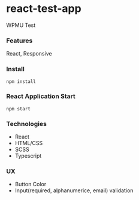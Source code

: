 # react-test-app
WPMU Test

### Features
React, Responsive

### Install

    npm install

### React Application Start

    npm start

### Technologies

- React
- HTML/CSS
- SCSS
- Typescript

### UX

- Button Color
- Input(required, alphanumerice, email) validation